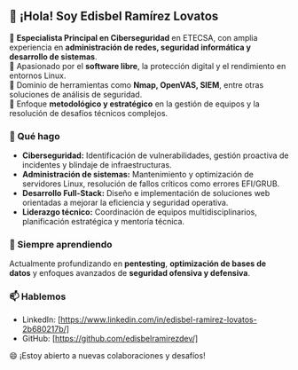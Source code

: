 ## 👋 ¡Hola! Soy Edisbel Ramírez Lovatos

🔹 **Especialista Principal en Ciberseguridad** en ETECSA, con amplia experiencia en **administración de redes, seguridad informática y desarrollo de sistemas**.  
🔹 Apasionado por el **software libre**, la protección digital y el rendimiento en entornos Linux.  
🔹 Dominio de herramientas como **Nmap, OpenVAS, SIEM**, entre otras soluciones de análisis de seguridad.  
🔹 Enfoque **metodológico y estratégico** en la gestión de equipos y la resolución de desafíos técnicos complejos.

### 🚀 Qué hago
- **Ciberseguridad:** Identificación de vulnerabilidades, gestión proactiva de incidentes y blindaje de infraestructuras.  
- **Administración de sistemas:** Mantenimiento y optimización de servidores Linux, resolución de fallos críticos como errores EFI/GRUB.  
- **Desarrollo Full-Stack:** Diseño e implementación de soluciones web orientadas a mejorar la eficiencia y seguridad operativa.  
- **Liderazgo técnico:** Coordinación de equipos multidisciplinarios, planificación estratégica y mentoría técnica.

### 🌱 Siempre aprendiendo
Actualmente profundizando en **pentesting**, **optimización de bases de datos** y enfoques avanzados de **seguridad ofensiva y defensiva**.

### 📫 Hablemos
- LinkedIn: [https://www.linkedin.com/in/edisbel-ramirez-lovatos-2b680217b/]  
- GitHub: [https://github.com/edisbelramirezdev/]  

😄 ¡Estoy abierto a nuevas colaboraciones y desafíos!
